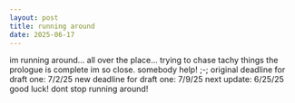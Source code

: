 ```yaml
---
layout: post 
title: running around
date: 2025-06-17
---
```

im running around... all over the place... trying to chase tachy things
the prologue is complete
im so close. somebody help! ;-;
original deadline for draft one: 7/2/25
new deadline for draft one: 7/9/25
next update: 6/25/25
good luck! dont stop running around!
